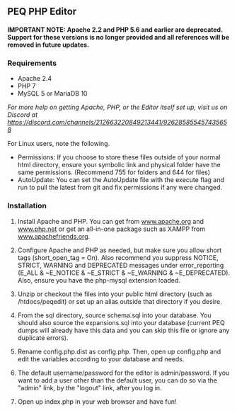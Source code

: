 ## PEQ PHP Editor

#### IMPORTANT NOTE: Apache 2.2 and PHP 5.6 and earlier are deprecated. Support for these versions is no longer provided and all references will be removed in future updates.

### Requirements
* Apache 2.4
* PHP 7
* MySQL 5 or MariaDB 10

*For more help on getting Apache, PHP, or the Editor itself set up, visit us on Discord at https://discord.com/channels/212663220849213441/926285855457435658*

For Linux users, note the following.
* Permissions: If you choose to store these files outside of your normal html directory, ensure your symbolic link and physical folder have the same permissions. (Recommend 755 for folders and 644 for files)
* AutoUpdate: You can set the AutoUpdate file with the execute flag and run to pull the latest from git and fix permissions if any were changed.

### Installation

1) Install Apache and PHP. You can get from www.apache.org and www.php.net or get an all-in-one package such as XAMPP from www.apachefriends.org.

2) Configure Apache and PHP as needed, but make sure you allow short tags (short_open_tag = On). Also recommend you suppress NOTICE, STRICT, WARNING and DEPRECATED messages under error_reporting (E_ALL & ~E_NOTICE & ~E_STRICT & ~E_WARNING & ~E_DEPRECATED). Also, ensure you have the php-mysql extension loaded.

3) Unzip or checkout the files into your public html directory (such as /htdocs/peqedit) or set up an alias outside that directory if you desire.

4) From the sql directory, source schema.sql into your database. You should also source the expansions.sql into your database (current PEQ dumps will already have this data and you can skip this file or ignore any duplicate errors).

5) Rename config.php.dist as config.php.  Then, open up config.php and edit the variables according to your database and needs.

6) The default username/password for the editor is admin/password.  If you want to add a user other than the default user, you can do so via the "admin" link, by the "logout" link, after you log in.

7) Open up index.php in your web browser and have fun!


